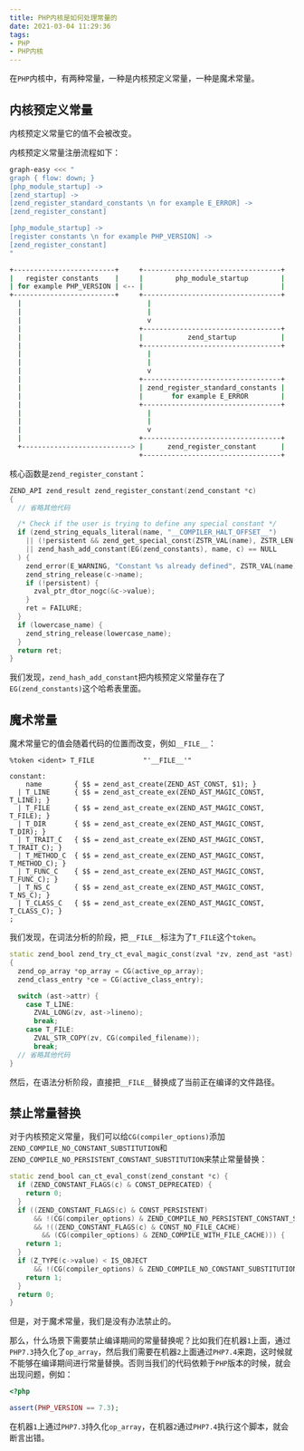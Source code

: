 ```yaml
---
title: PHP内核是如何处理常量的
date: 2021-03-04 11:29:36
tags:
- PHP
- PHP内核
---
```


在`PHP`内核中，有两种常量，一种是内核预定义常量，一种是魔术常量。

## 内核预定义常量

内核预定义常量它的值不会被改变。

内核预定义常量注册流程如下：

```bash
graph-easy <<< "
graph { flow: down; }
[php_module_startup] -> 
[zend_startup] -> 
[zend_register_standard_constants \n for example E_ERROR] -> 
[zend_register_constant]

[php_module_startup] -> 
[register constants \n for example PHP_VERSION] ->
[zend_register_constant]
"

+-------------------------+     +----------------------------------+
|   register constants    |     |        php_module_startup        |
| for example PHP_VERSION | <-- |                                  |
+-------------------------+     +----------------------------------+
  |                               |
  |                               |
  |                               v
  |                             +----------------------------------+
  |                             |           zend_startup           |
  |                             +----------------------------------+
  |                               |
  |                               |
  |                               v
  |                             +----------------------------------+
  |                             | zend_register_standard_constants |
  |                             |       for example E_ERROR        |
  |                             +----------------------------------+
  |                               |
  |                               |
  |                               v
  |                             +----------------------------------+
  +---------------------------> |      zend_register_constant      |
                                +----------------------------------+
```

核心函数是`zend_register_constant`：

```cpp
ZEND_API zend_result zend_register_constant(zend_constant *c)
{
  // 省略其他代码

  /* Check if the user is trying to define any special constant */
  if (zend_string_equals_literal(name, "__COMPILER_HALT_OFFSET__")
    || (!persistent && zend_get_special_const(ZSTR_VAL(name), ZSTR_LEN(name)))
    || zend_hash_add_constant(EG(zend_constants), name, c) == NULL
  ) {
    zend_error(E_WARNING, "Constant %s already defined", ZSTR_VAL(name));
    zend_string_release(c->name);
    if (!persistent) {
      zval_ptr_dtor_nogc(&c->value);
    }
    ret = FAILURE;
  }
  if (lowercase_name) {
    zend_string_release(lowercase_name);
  }
  return ret;
}
```

我们发现，`zend_hash_add_constant`把内核预定义常量存在了`EG(zend_constants)`这个哈希表里面。

## 魔术常量

魔术常量它的值会随着代码的位置而改变，例如`__FILE__`：

```bison
%token <ident> T_FILE            "'__FILE__'"

constant:
    name		{ $$ = zend_ast_create(ZEND_AST_CONST, $1); }
  |	T_LINE 		{ $$ = zend_ast_create_ex(ZEND_AST_MAGIC_CONST, T_LINE); }
  |	T_FILE 		{ $$ = zend_ast_create_ex(ZEND_AST_MAGIC_CONST, T_FILE); }
  |	T_DIR   	{ $$ = zend_ast_create_ex(ZEND_AST_MAGIC_CONST, T_DIR); }
  |	T_TRAIT_C	{ $$ = zend_ast_create_ex(ZEND_AST_MAGIC_CONST, T_TRAIT_C); }
  |	T_METHOD_C	{ $$ = zend_ast_create_ex(ZEND_AST_MAGIC_CONST, T_METHOD_C); }
  |	T_FUNC_C	{ $$ = zend_ast_create_ex(ZEND_AST_MAGIC_CONST, T_FUNC_C); }
  |	T_NS_C		{ $$ = zend_ast_create_ex(ZEND_AST_MAGIC_CONST, T_NS_C); }
  |	T_CLASS_C	{ $$ = zend_ast_create_ex(ZEND_AST_MAGIC_CONST, T_CLASS_C); }
;
```

我们发现，在词法分析的阶段，把`__FILE__`标注为了`T_FILE`这个`token`。

```cpp
static zend_bool zend_try_ct_eval_magic_const(zval *zv, zend_ast *ast) /* {{{ */
{
  zend_op_array *op_array = CG(active_op_array);
  zend_class_entry *ce = CG(active_class_entry);

  switch (ast->attr) {
    case T_LINE:
      ZVAL_LONG(zv, ast->lineno);
      break;
    case T_FILE:
      ZVAL_STR_COPY(zv, CG(compiled_filename));
      break;
  // 省略其他代码
}
```

然后，在语法分析阶段，直接把`__FILE__`替换成了当前正在编译的文件路径。

## 禁止常量替换

对于内核预定义常量，我们可以给`CG(compiler_options)`添加`ZEND_COMPILE_NO_CONSTANT_SUBSTITUTION`和`ZEND_COMPILE_NO_PERSISTENT_CONSTANT_SUBSTITUTION`来禁止常量替换：

```cpp
static zend_bool can_ct_eval_const(zend_constant *c) {
  if (ZEND_CONSTANT_FLAGS(c) & CONST_DEPRECATED) {
    return 0;
  }
  if ((ZEND_CONSTANT_FLAGS(c) & CONST_PERSISTENT)
      && !(CG(compiler_options) & ZEND_COMPILE_NO_PERSISTENT_CONSTANT_SUBSTITUTION)
      && !((ZEND_CONSTANT_FLAGS(c) & CONST_NO_FILE_CACHE)
        && (CG(compiler_options) & ZEND_COMPILE_WITH_FILE_CACHE))) {
    return 1;
  }
  if (Z_TYPE(c->value) < IS_OBJECT
      && !(CG(compiler_options) & ZEND_COMPILE_NO_CONSTANT_SUBSTITUTION)) {
    return 1;
  }
  return 0;
}
```

但是，对于魔术常量，我们是没有办法禁止的。

那么，什么场景下需要禁止编译期间的常量替换呢？比如我们在机器`1`上面，通过`PHP7.3`持久化了`op_array`，然后我们需要在机器`2`上面通过`PHP7.4`来跑，这时候就不能够在编译期间进行常量替换。否则当我们的代码依赖于`PHP`版本的时候，就会出现问题，例如：

```php
<?php

assert(PHP_VERSION == 7.3);
```

在机器`1`上通过`PHP7.3`持久化`op_array`，在机器`2`通过`PHP7.4`执行这个脚本，就会断言出错。
